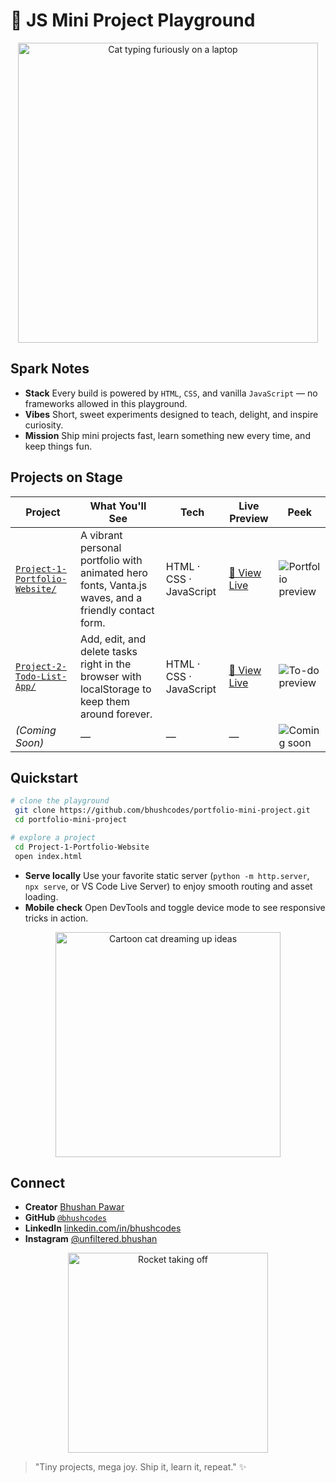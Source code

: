 # 🎉 JS Mini Project Playground

<p align="center">
  <img src="https://media.giphy.com/media/JIX9t2j0ZTN9S/giphy.gif" alt="Cat typing furiously on a laptop" width="480" />
</p>

## Spark Notes
- **Stack** Every build is powered by `HTML`, `CSS`, and vanilla `JavaScript` — no frameworks allowed in this playground.
- **Vibes** Short, sweet experiments designed to teach, delight, and inspire curiosity.
- **Mission** Ship mini projects fast, learn something new every time, and keep things fun.

## Projects on Stage
| Project | What You'll See | Tech | Live Preview | Peek |
| --- | --- | --- | --- | --- |
| [`Project-1-Portfolio-Website/`](Project-1-Portfolio-Website/) | A vibrant personal portfolio with animated hero fonts, Vanta.js waves, and a friendly contact form. | HTML · CSS · JavaScript | <a href="https://codepen.io/bhushcodes/full/ByjrpMd" target="_blank">🚀 View Live</a> | ![Portfolio preview](https://media.giphy.com/media/11sBLVxNs7v6WA/giphy.gif) |
| [`Project-2-Todo-List-App/`](Project-2-Todo-List-App/) | Add, edit, and delete tasks right in the browser with localStorage to keep them around forever. | HTML · CSS · JavaScript | <a href="https://codepen.io/bhushcodes/full/emJMgXx" target="_blank">🚀 View Live</a> | ![To-do preview](https://media.giphy.com/media/3oKIPnAiaMCws8nOsE/giphy.gif) |
| *(Coming Soon)* | — | — | — | ![Coming soon](https://media.giphy.com/media/tXL4FHPSnVJ0A/giphy.gif) |

## Quickstart
```bash
# clone the playground
 git clone https://github.com/bhushcodes/portfolio-mini-project.git
 cd portfolio-mini-project

# explore a project
 cd Project-1-Portfolio-Website
 open index.html
```
- **Serve locally** Use your favorite static server (`python -m http.server`, `npx serve`, or VS Code Live Server) to enjoy smooth routing and asset loading.
- **Mobile check** Open DevTools and toggle device mode to see responsive tricks in action.

<p align="center">
  <img src="https://media.giphy.com/media/l4pLY0zySvluEvr0c/giphy.gif" alt="Cartoon cat dreaming up ideas" width="360" />
</p>


## Connect
- **Creator** [Bhushan Pawar](https://bhushan-pawar.vercel.app/)
- **GitHub** [`@bhushcodes`](https://github.com/bhushcodes)
- **LinkedIn** [linkedin.com/in/bhushcodes](https://www.linkedin.com/in/bhushcodes/)
- **Instagram** [@unfiltered.bhushan](https://www.instagram.com/unfiltered.bhushan/)

<p align="center">
  <img src="https://media1.giphy.com/media/v1.Y2lkPTc5MGI3NjExbWJxY3NndHQ5MWN5ZHY1MGJqcXV1b2tkMjFxNnBjaTA5a3dvMGtmeiZlcD12MV9pbnRlcm5hbF9naWZfYnlfaWQmY3Q9Zw/nR4L10XlJcSeQ/giphy.gif" alt="Rocket taking off" width="320" />
</p>

> "Tiny projects, mega joy. Ship it, learn it, repeat." ✨
